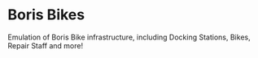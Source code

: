 Boris Bikes
===========

Emulation of Boris Bike infrastructure, including Docking Stations, Bikes, Repair Staff and more!
